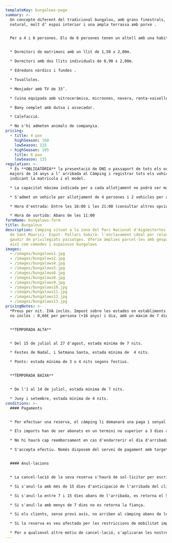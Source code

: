 ```yaml
---
templateKey: bungalows-page
summary: >-
  Un concepte diferent del tradicional bungalou, amb grans finestrals, bona llum
  natural, molt d’ espai interior i una ampla terrassa amb porxo .


  Per a 4 i 6 persones. Els de 6 persones tenen un altell amb una habitació més.


  * Dormitori de matrimoni amb un llit de 1,50 x 2,00m.

  * Dormitori amb dos llits individuals de 0,90 x 2,00m.

  * Edredons nòrdics i fundes .

  * Tovalloles.

  * Menjador amb TV de 33’.

  * Cuina equipada amb vitroceràmica, microones, nevera, renta-vaixelles, cafetera Nespreso, torradora, espremedor, batedora, parament i vaixella.

  * Bany complet amb dutxa i assecador.

  * Calefacció.

  * No s'hi admeten animals de companyia.
pricing:
  - title: 4 pax
    highSeason: 160
    lowSeason: 115
  - highSeason: 185
    title: 6 pax
    lowSeason: 135
regulation: >-
  * És **OBLIGATÒRIA** la presentació de DNI o passaport de tots els ocupants
  majors de 14 anys a l’ arribada al Càmping i registrar tots els vehicles,
  indicant la matrícula i el model.

  * La capacitat màxima indicada per a cada allotjament no podrà ser mai superada sense autorització.

  * S'admet un vehicle per allotjament de 4 persones i 2 vehicles per allotjament de 6 persones inclosos en el preu. Tot vehicle suplementari haurà de ser registrat i abonat segons tarifa en vigor.

  * Hora d'entrada: Entre les 16:00 i les 21:00 (consultar altres opcions).

  * Hora de sortida: Abans de les 11:00
formName: bungalows-form
title: Bungalous
description: Càmping situat a la zona del Parc Nacional d'Aigüestortes i Estany
  de Sant Maurici- Espot- Pallars Sobirà- l'enclavament ideal per relaxar-se i
  gaudir de privilegiats paisatges. Oferim àmplies parcel·les amb gespa i ombra,
  així com còmodes i espaiosos bungalows
images:
  - /images/bungalows1.jpg
  - /images/bungalows2.jpg
  - /images/bungalows4.jpg
  - /images/bungalows5.jpg
  - /images/bungalows6.jpg
  - /images/bungalows8.jpg
  - /images/bungalows9.jpg
  - /images/bungalows10.jpg
  - /images/bungalows11.jpg
  - /images/bungalows12.jpg
  - /images/bungalows13.jpg
pricingNotes: >-
  *Preus per nit. IVA inclòs. Impost sobre les estades en establiments turístics
  no inclòs : 0,66€ per persona (+16 anys) i dia, amb un màxim de 7 dies.*


  **TEMPORADA ALTA**


  * Del 15 de juliol al 27 d'agost, estada mínima de 7 nits.

  * Festes de Nadal, i Setmana Santa, estada mínima de  4 nits.

  * Ponts: estada mínima de 3 o 4 nits segons festius.


  **TEMPORADA BAIXA**


  * De l'1 al 14 de juliol, estada mínima de 7 nits.

  * Juny i setembre, estada mínima de 4 nits.
conditions: >-
  #### Pagaments


  * Per efectuar una reserva, el càmping li demanarà una paga i senyal que, depenent de la temporada, pot arribar a ser del 40% sobre el total de l'estada.

  * Els imports han de ser abonats en un termini no superior a 3 dies a comptar de la data de la sol·licitud i es realitzaran mitjançant transferència al compte que es comunicarà en el moment de formalitzar la reserva. La quantitat restant es liquidarà a l'arribada al càmping.

  * No hi haurà cap reemborsament en cas d'endarrerir el dia d'arribada o anticipar el dia de sortida.

  * S'accepta efectiu. Només disposem del servei de pagament amb targeta durant els mesos de Juliol i Agost. Existeix també la possibilitat de realitzar una transferència bancària .


  #### Anul·lacions


  * La cancel·lació de la seva reserva s'haurà de sol·licitar per escrit mitjançant correu electrònic a *[info@campinglamola.com](mailto:info@campinglamola.com)*

  * Si s'anul·la amb més de 15 dies d'anticipació de l'arribada del client, es retorna el 90% de la fiança.

  * Si s'anul·la entre 7 i 15 dies abans de l'arribada, es retorna el 50% de la fiança.

  * Si s'anul·la amb menys de 7 dies no es retorna la fiança.

  * Si els clients, sense previ avís, no arriben al càmping abans de les 21:00 h. del dia d'arribada, s'entendrà cancel·lada la reserva.

  * Si la reserva es veu afectada per les restriccions de mobilitat imposades pel Govern en relació al Covid-19, es reemborsarà el 100% del dipòsit entregat. 

  * Per a qualsevol altre motiu de cancel·lació, s'aplicaran les nostres Condicions Generals d'anul·lació.
---
```

